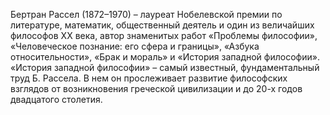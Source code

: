 <!--2024-01-21 22:32:32-->
Бертран Рассел (1872–1970) – лауреат Нобелевской премии по литературе, математик, общественный деятель и один из величайших философов ХХ века, автор знаменитых работ «Проблемы философии», «Человеческое познание: его сфера и границы», «Азбука относительности», «Брак и мораль» и «История западной философии». «История западной философии» – самый известный, фундаментальный труд Б. Рассела. В нем он прослеживает развитие философских взглядов от возникновения греческой цивилизации и до 20-х годов двадцатого столетия.